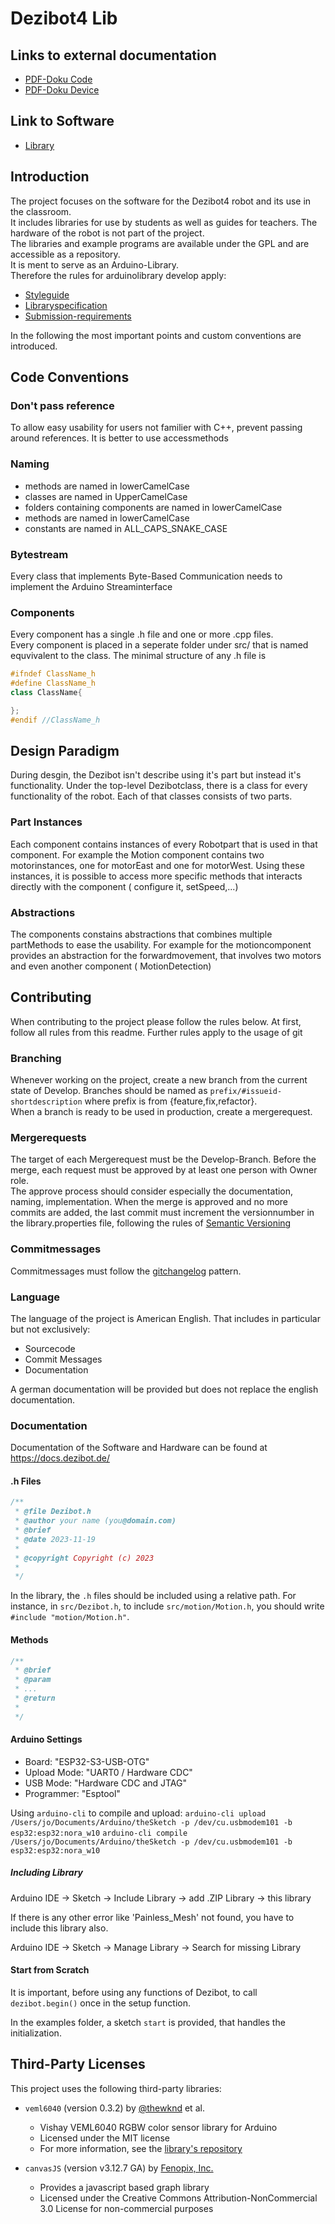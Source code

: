 # Dezibot4 Lib

## Links to external documentation
* [PDF-Doku Code](https://hardwarelabor.imn.htwk-leipzig.de/dezibot/dezibot.pdf)
* [PDF-Doku Device](https://hardwarelabor.imn.htwk-leipzig.de/dezibot/dezibot-4doku.pdf)

## Link to Software
* [Library](https://github.com/dezibot/dezibot)

## Introduction

The project focuses on the software for the Dezibot4 robot and its use in the classroom.<br>
It includes libraries for use by students as well as guides for teachers. The hardware of the robot is not part of the project.<br>
The libraries and example programs are available under the GPL and are accessible as a repository.<br>
It is ment to serve as an Arduino-Library.<br> 
Therefore the rules for arduinolibrary develop apply:<br>

* [Styleguide](https://docs.arduino.cc/learn/contributions/arduino-library-style-guide)
* [Libraryspecification](https://arduino.github.io/arduino-cli/0.35/library-specification/)
* [Submission-requirements](https://github.com/arduino/library-registry/blob/main/FAQ.md#submission-requirements)

In the following the most important points and custom conventions are introduced.

## Code Conventions

### Don't pass reference

To allow easy usability for users not familier with C++, prevent passing around references. It is better to use
accessmethods

### Naming

* methods are named in lowerCamelCase
* classes are named in UpperCamelCase
* folders containing components are named in lowerCamelCase
* methods are named in lowerCamelCase
* constants are named in ALL_CAPS_SNAKE_CASE

### Bytestream

Every class that implements Byte-Based Communication needs to implement the Arduino Streaminterface

### Components

Every component has a single .h file and one or more .cpp files.<br>
Every component is placed in a seperate folder under src/ that is named equvivalent to the class.
The minimal structure of any .h file is<br>

```c++
#ifndef ClassName_h
#define ClassName_h
class ClassName{

};
#endif //ClassName_h
```

## Design Paradigm

During desgin, the Dezibot isn't describe using it's part but instead it's functionality. Under the top-level
Dezibotclass, there is a class for every functionality of the robot. Each of that classes consists of two parts.

### Part Instances

Each component contains instances of every Robotpart that is used in that component. For example the Motion component
contains two motorinstances, one for motorEast and one for motorWest.
Using these instances, it is possible to access more specific methods that interacts directly with the component (
configure it, setSpeed,...)

### Abstractions

The components constains abstractions that combines multiple partMethods to ease the usability. For example for the
motioncomponent provides an abstraction for the forwardmovement, that involves two motors and even another component (
MotionDetection)

## Contributing

When contributing to the project please follow the rules below. At first, follow all rules from this readme. Further
rules apply to the usage of git

### Branching

Whenever working on the project, create a new branch from the current state of Develop.
Branches should be named as `prefix/#issueid-shortdescription` where prefix is from {feature,fix,refactor}.<br>
When a branch is ready to be used in production, create a mergerequest.

### Mergerequests

The target of each Mergerequest must be the Develop-Branch. Before the merge, each request must be approved by at least
one person with Owner role.<br>
The approve process should consider especially the documentation, naming, implementation.
When the merge is approved and no more commits are added, the last commit must increment the versionnumber in the
library.properties file, following the rules of [Semantic Versioning](https://semver.org/)

### Commitmessages

Commitmessages must follow
the [gitchangelog](https://github.com/vaab/gitchangelog/blob/master/src/gitchangelog/gitchangelog.rc.reference) pattern.

### Language

The language of the project is American English. That includes in particular but not exclusively:

* Sourcecode
* Commit Messages
* Documentation

A german documentation will be provided but does not replace the english documentation.

### Documentation

Documentation of the Software and Hardware can be found at https://docs.dezibot.de/

#### .h Files

```C++
/**
 * @file Dezibot.h
 * @author your name (you@domain.com)
 * @brief 
 * @date 2023-11-19
 * 
 * @copyright Copyright (c) 2023
 * 
 */

```

In the library, the `.h` files should be included using a relative path.
For instance, in `src/Dezibot.h`, to include `src/motion/Motion.h`, you should write `#include "motion/Motion.h"`.

#### Methods

```C++
/**
 * @brief
 * @param
 * ...
 * @return
 *
 */
```

#### Arduino Settings

* Board: "ESP32-S3-USB-OTG"
* Upload Mode: "UART0 / Hardware CDC"
* USB Mode: "Hardware CDC and JTAG"
* Programmer: "Esptool"

Using `arduino-cli` to compile and upload:
`arduino-cli upload /Users/jo/Documents/Arduino/theSketch -p /dev/cu.usbmodem101 -b esp32:esp32:nora_w10`
`arduino-cli compile /Users/jo/Documents/Arduino/theSketch -p /dev/cu.usbmodem101 -b esp32:esp32:nora_w10`

##### Including Library

Arduino IDE -> Sketch -> Include Library -> add .ZIP Library -> this library

If there is any other error like 'Painless_Mesh' not found, you have to include this library also. 

Arduino IDE -> Sketch -> Manage Library -> Search for missing Library

#### Start from Scratch

It is important, before using any functions of Dezibot, to call ```dezibot.begin()``` once in the setup function.

In the examples folder, a sketch ``start`` is provided, that handles the initialization.

## Third-Party Licenses

This project uses the following third-party libraries:

- `veml6040` (version 0.3.2) by [@thewknd](https://github.com/thewknd) et al.
    - Vishay VEML6040 RGBW color sensor library for Arduino
    - Licensed under the MIT license
    - For more information, see the [library's repository](https://github.com/thewknd/VEML6040/blob/master/LICENSE)

- `canvasJS` (version v3.12.7 GA) by [Fenopix, Inc.](https://canvasjs.com/)
  - Provides a javascript based graph library
  - Licensed under the Creative Commons Attribution-NonCommercial 3.0 License for non-commercial purposes